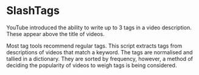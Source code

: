 # SlashTags
YouTube introduced the ability to write up to 3 tags in a video description. These appear above the title of videos.

Most tag tools recommend regular tags.
This script extracts tags from descriptions of videos that match a keyword.
The tags are normalised and tallied in a dictionary. They are sorted by frequency, however, a method of deciding the popularity of videos to weigh tags is being considered.

